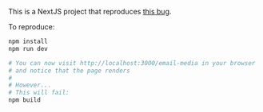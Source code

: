 This is a NextJS project that reproduces [this bug](https://github.com/resend/react-email/issues/1112).

To reproduce:

```bash
npm install
npm run dev

# You can now visit http://localhost:3000/email-media in your browser
# and notice that the page renders
#
# However...
# This will fail:
npm build
```

